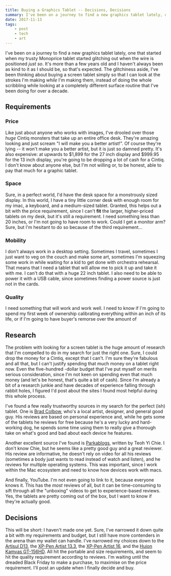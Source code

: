 ```yaml
---
title: Buying a Graphics Tablet -- Decisions, Decisions
summary: I've been on a journey to find a new graphics tablet lately, one that started when my trusty Monoprice tablet started glitching out when the wire is positioned _just so_.
date: 2017-11-13
tags:
    - post
    - tech
    - art
---
```


I've been on a journey to find a new graphics tablet lately, one that started when my trusty Monoprice tablet started glitching out when the wire is positioned _just so_. It's more than a few years old and I haven't always been as kind to it as I should be, so that's expected. The glitchiness aside, I've been thinking about buying a screen tablet simply so that I can look at the strokes I'm making _while_ I'm making them, instead of doing the whole scribbling while looking at a completely different surface routine that I've been doing for over a decade.

## Requirements

### Price

Like just about anyone who works with images, I've drooled over those _huge_ Cintiq monsters that take up an entire office desk. They're amazing looking and just scream "I will make you a better artist!". Of course they're lying -- it won't make you a better artist, but it is just so damned pretty. It's also expensive: at upwards to $1,899 for the 27 inch display and $999.95 for the 13 inch display, you're going to be dropping a lot of cash for a Cintiq. I don't know about anyone else, but I'm not willing or, to be honest, able to pay that much for a graphic tablet.

### Space

Sure, in a perfect world, I'd have the desk space for a monstrously sized display. In this world, I have a tiny little corner desk with enough room for my imac, a keyboard, and a medium-sized tablet. Granted, this helps out a bit with the price requirement, since I can't **fit** the larger, higher-priced tablets on my desk, but it's still a requirement. I need something less than 20 inches, or I'm not going to have room to work. Could I get a monitor arm? Sure, but I'm hesitant to do so because of the third requirement...

### Mobility

I don't always work in a desktop setting. Sometimes I travel, sometimes I just want to veg on the couch and make some art, sometimes I'm squeezing some work in while waiting for a kid to get done with orchestra rehearsal. That means that I need a tablet that will allow me to pick it up and take it with me. I can't do that with a huge 22 inch tablet. I also need to be able to power it with a USB cable, since sometimes finding a power source is just not in the cards.

### Quality

I need something that will work and work well. I need to know if I'm going to spend my first week of ownership calibrating everything within an inch of its life, or if I'm going to have buyer's remorse over the amount of

## Research

The problem with looking for a screen tablet is the huge amount of research that I'm compelled to do in my search for just the right one. Sure, I could drop the money for a Cintiq, except that I can't. I'm sure they're fabulous and all that, but I can't justify spending that much money on a tablet right now. Even the five-hundred -dollar budget that I've put myself on merits serious consideration, since I'm not keen on spending even that much money (and let's be honest, that's quite a bit of cash). Since I'm already a bit of a research junkie and have decades of experience falling through rabbit holes, I figured I'd post about the sites I found most helpful during this whole process.

I've found a few really trustworthy sources in my search for the perfect (ish) tablet. One is [Brad Colbow](http://bradcolbow.com/reviews), who's a local artist, designer, and general good guy. His reviews are based on personal experience and, while he gets some of the tablets he reviews for free because he's a very lucky and hard-working dog, he spends some time using them to really give a thorough take on what's good and bad about each device he features.

Another excellent source I've found is [Parkablogs](https://www.parkablogs.com), written by Teoh Yi Chie. I don't know Chie, but he seems like a pretty good guy and a great reviewer. His review are informative, he doesn't rely on video for all his reviews (sometimes a body just wants to read instead of watch and listen), and he reviews for multiple operating systems. This was important, since I work within the Mac ecosystem and need to know how devices work with macs.

And finally, YouTube. I'm not even going to link to it, because everyone knows it. This has the _most_ reviews of all, but it can be time-consuming to sift through all the "unboxing" videos to get to experience-based reviews. Yes, the tablets are pretty coming out of the box, but I want to know if they're actually good.

## Decisions

This will be short: I haven't made one yet. Sure, I've narrowed it down quite a bit with my requirements and budget, but I still have more contenders in the arena than my wallet can handle. I've narrowed my choices down to the [Artisul D13](https://us-shop.artisul.com/shop-all/artisul_lcd/artisul-d13/), the [XP-Pen Artist 13.3](http://www.xp-pen.com/goods/show/id/202.html), the [XP-Pen Artist 16](http://www.xp-pen.com/goods/show/id/187.html), and the [Huion Kamvas GT-156HD](http://www.huion.com/pen_display/GT-156HD/). All hit the portable and size requirements, and seem to hit the quality requirement according to reviews. I'm waiting until the dreaded Black Friday to make a purchase, to maximise on the price requirement. I'll post an update when I finally decide and buy.
